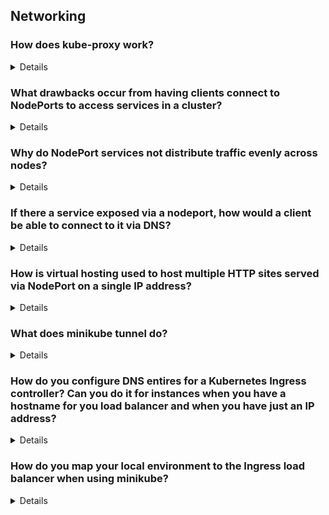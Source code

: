 ## Networking 
### How does kube-proxy work?
<details>
Kube-proxy is a network proxy running on each node in a Kubernetes cluster. It manages network rules to allow communication between services and pods. It operates in different modes:

1. **Userspace Mode**: Proxies traffic through the kube-proxy process. It's less efficient and mostly deprecated.
2. **iptables Mode**: Uses iptables rules to handle traffic routing at the kernel level, intercepting and redirecting traffic to service IPs to the appropriate pod IPs.
3. **IPVS Mode**: Uses IP Virtual Server for more efficient load balancing with multiple algorithms, offering better performance for larger clusters.

Kube-proxy watches the Kubernetes API for updates to Service and Endpoint objects and configures the necessary rules to ensure traffic is correctly routed to the service's backend pods.
</details>

### What drawbacks occur from having clients connect to NodePorts to access services in a cluster?

<details>
Using NodePorts for clients to access services in a Kubernetes cluster has several drawbacks:

1. **Security Risks**: Exposing NodePorts opens specific ports on all nodes, increasing the attack surface of your cluster.
2. **Limited Port Range**: NodePorts are limited to a specific port range (default 30000-32767), which can be restrictive and conflict with other applications.
3. **Load Balancing**: NodePorts lack advanced load balancing features and do not automatically distribute traffic evenly among nodes, potentially leading to uneven load distribution.
4. **Scalability**: Scaling can be challenging as you need to manage port assignments and ensure that all nodes can handle traffic for the services.
5. **Complexity**: Managing NodePorts requires additional configuration and oversight, especially in larger clusters with many services.

These drawbacks can make NodePorts less suitable for production environments compared to other service types like LoadBalancer or Ingress.
</details>

### Why do NodePort services not distribute traffic evenly across nodes? 
<details>
NodePort services do not distribute traffic evenly across nodes because the client decides which node to connect to, rather than the Kubernetes scheduler. This often leads to an uneven distribution of traffic, as clients may not select nodes uniformly​.

NodePort services not distributing traffic evenly across nodes is related to how clients select nodes to connect to, not to how kube-proxy routes traffic to pods. Once a node receives traffic, kube-proxy on that node can distribute it evenly among the pods backing the service using internal mechanisms like iptables or IPVS.
</details>

### If there a service exposed via a nodeport, how would a client be able to connect to it via DNS? 
<details>
To connect to a service exposed via a NodePort using DNS, clients can use the internal DNS name provided by Kubernetes. The format for this DNS name is typically:

```
<service-name>.<namespace>.svc.cluster.local
```

When a client queries this DNS name, it resolves to the cluster IP of the service. From there, the service’s NodePort can be used to access the service from outside the cluster. Here’s an example:

1. **Service Name and Namespace**: Suppose your service is named `my-service` in the `default` namespace.
2. **DNS Name**: The DNS name would be `my-service.default.svc.cluster.local`.
3. **NodePort**: Suppose the NodePort assigned is `32000`.

A client outside the cluster would connect to the NodePort on any node's IP address like this:

```
<node-ip>:32000
```

Inside the cluster, the client can connect using:

```
my-service.default.svc.cluster.local:32000
```

This approach leverages Kubernetes’ built-in DNS service to resolve the service name to the appropriate cluster IP, and then uses the NodePort to reach the service.
</details>

### How is virtual hosting used to host multiple HTTP sites served via NodePort on a single IP address?
<details>
Virtual hosting allows multiple HTTP sites to be hosted on a single IP address by using a load balancer or reverse proxy. This setup directs incoming traffic based on the Host header and URL path in the HTTP requests. The load balancer or reverse proxy accepts connections on common HTTP (80) and HTTPS (443) ports, decodes the HTTP request, and forwards it to the appropriate upstream server - such as in the 'Location' block in nginx. 
</details>

### What does minikube tunnel do? 
<details>
`minikube tunnel` creates a network route on your host machine to access Kubernetes services of type LoadBalancer. This command enables external IPs for LoadBalancer services, allowing you to reach them directly from your local environment, just as you would in a full Kubernetes cluster​.
</details>

### How do you configure DNS entires for a Kubernetes Ingress controller? Can you do it for instances when you have a hostname for you load balancer and when you have just an IP address?  

<details>

To configure DNS entries for a Kubernetes Ingress controller, follow these steps:

1. **Identify the External Address**:
   - Determine the external IP address or hostname for your load balancer. This is where the traffic will be directed.

2. **Create DNS Records**:
   - **A Records**: If you have an IP address, create A records.
     - For example, if your domain is `example.com`, create A records for `alpaca.example.com` and `bandicoot.example.com` pointing to the external IP address.
     ```
     alpaca.example.com. IN A <external-ip-address>
     bandicoot.example.com. IN A <external-ip-address>
     ```
   - **CNAME Records**: If you have a hostname, create CNAME records.
     - Map the subdomains to the load balancer's hostname.
     ```
     alpaca.example.com. IN CNAME <load-balancer-hostname>
     bandicoot.example.com. IN CNAME <load-balancer-hostname>
     ```

3. **Update DNS Provider**:
   - Log in to your DNS provider's management console.
   - Add the appropriate A or CNAME records as specified above.

This setup ensures that when a request is made to `alpaca.example.com` or `bandicoot.example.com`, it is directed to your load balancer, which then routes it to the appropriate Kubernetes service based on the hostname.

By configuring these DNS entries correctly, the Ingress controller can effectively manage and route traffic to the desired upstream services based on the incoming request's hostname.
</details>

### How do you map your local environment to the Ingress load balancer when using minikube?

<details>

First, run minikube tunnel. This will assign an IP address to your load balancer. Then, update your `/etc/hosts` file, adding an entry `<ip-address> <DNS Entry 1> <DNS Entry 2>`. This will allow you to access services proxied to using those entries via the Kubernetes Ingress Load Balancer.

</details>